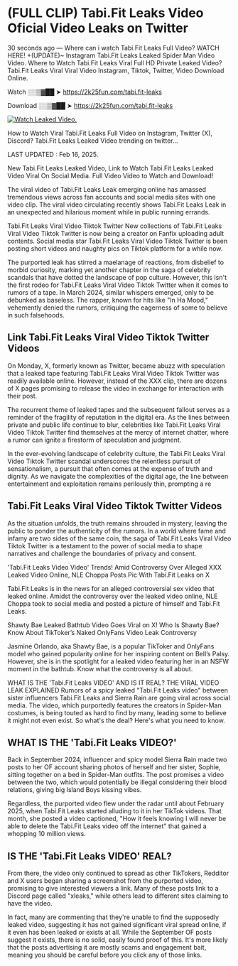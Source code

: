 # (FULL CLIP) Tabi.Fit Leaks Video Oficial Video Leaks on Twitter

30 seconds ago — Where can i watch Tabi.Fit Leaks Full Video? WATCH HERE! +(UPDATE)~ Instagram Tabi.Fit Leaks Leaked Spider Man Video Video. Where to Watch Tabi.Fit Leaks Viral Full HD Private Leaked Video? Tabi.Fit Leaks Viral Viral Video Instagram, Tiktok, Twitter, Video Download Online.

Watch ░░▒▓██ ➤ https://2k25fun.com/tabi.fit-leaks

Download ░░▒▓██ ➤ https://2k25fun.com/tabi.fit-leaks

[![Watch Leaked Video.](https://miro.medium.com/v2/resize:fit:828/format:webp/1*cilzJN44JGOrTw9NJCrNHA.gif "Watch Leaked Video")](https://2k25fun.com/tabi.fit-leaks)

How to Watch Viral Tabi.Fit Leaks Full Video on Instagram, Twitter (X), Discord? Tabi.Fit Leaks Leaked Video trending on twitter...

LAST UPDATED : Feb 16, 2025.

New Tabi.Fit Leaks Leaked Video, Link to Watch Tabi.Fit Leaks Leaked Video Viral On Social Media. Full Video Video to Watch and Download!

The viral video of Tabi.Fit Leaks Leak emerging online has amassed tremendous views across fan accounts and social media sites with one video clip. The viral video circulating recently shows Tabi.Fit Leaks Leak in an unexpected and hilarious moment while in public running errands.

Tabi.Fit Leaks Viral Video Tiktok Twitter New collections of Tabi.Fit Leaks Viral Video Tiktok Twitter is now being a creator on Fanfix uploading adult contents. Social media star Tabi.Fit Leaks Viral Video Tiktok Twitter is been posting short videos and naughty pics on Tiktok platform for a while now.

The purported leak has stirred a maelanage of reactions, from disbelief to morbid curiosity, marking yet another chapter in the saga of celebrity scandals that have dotted the landscape of pop culture. However, this isn't the first rodeo for Tabi.Fit Leaks Viral Video Tiktok Twitter when it comes to rumors of a tape. In March 2024, similar whispers emerged, only to be debunked as baseless. The rapper, known for hits like "In Ha Mood," vehemently denied the rumors, critiquing the eagerness of some to believe in such falsehoods.

## Link Tabi.Fit Leaks Viral Video Tiktok Twitter Videos

On Monday, X, formerly known as Twitter, became abuzz with speculation that a leaked tape featuring Tabi.Fit Leaks Viral Video Tiktok Twitter was readily available online. However, instead of the XXX clip, there are dozens of X pages promising to release the video in exchange for interaction with their post.

The recurrent theme of leaked tapes and the subsequent fallout serves as a reminder of the fragility of reputation in the digital era. As the lines between private and public life continue to blur, celebrities like Tabi.Fit Leaks Viral Video Tiktok Twitter find themselves at the mercy of internet chatter, where a rumor can ignite a firestorm of speculation and judgment.

In the ever-evolving landscape of celebrity culture, the Tabi.Fit Leaks Viral Video Tiktok Twitter scandal underscores the relentless pursuit of sensationalism, a pursuit that often comes at the expense of truth and dignity. As we navigate the complexities of the digital age, the line between entertainment and exploitation remains perilously thin, prompting a re

##  Tabi.Fit Leaks Viral Video Tiktok Twitter Videos

As the situation unfolds, the truth remains shrouded in mystery, leaving the public to ponder the authenticity of the rumors. In a world where fame and infamy are two sides of the same coin, the saga of Tabi.Fit Leaks Viral Video Tiktok Twitter is a testament to the power of social media to shape narratives and challenge the boundaries of privacy and consent.

'Tabi.Fit Leaks Video Video' Trends! Amid Controversy Over Alleged XXX Leaked Video Online, NLE Choppa Posts Pic With Tabi.Fit Leaks on X

Tabi.Fit Leaks is in the news for an alleged controversial sex video that leaked online. Amidst the controversy over the leaked video online, NLE Choppa took to social media and posted a picture of himself and Tabi.Fit Leaks.

Shawty Bae Leaked Bathtub Video Goes Viral on X! Who Is Shawty Bae? Know About TikToker’s Naked OnlyFans Video Leak Controversy

Jasmine Orlando, aka Shawty Bae, is a popular TikToker and OnlyFans model who gained popularity online for her inspiring content on Bell’s Palsy. However, she is in the spotlight for a leaked video featuring her in an NSFW moment in the bathtub. Know what the controversy is all about.

WHAT IS THE 'Tabi.Fit Leaks VIDEO' AND IS IT REAL? THE VIRAL VIDEO LEAK EXPLAINED Rumors of a spicy leaked "Tabi.Fit Leaks video" between sister influencers Tabi.Fit Leaks and Sierra Rain are going viral across social media. The video, which purportedly features the creators in Spider-Man costumes, is being touted as hard to find by many, leading some to believe it might not even exist. So what's the deal? Here's what you need to know.

## WHAT IS THE 'Tabi.Fit Leaks VIDEO?'

Back in September 2024, influencer and spicy model Sierra Rain made two posts to her OF account sharing photos of herself and her sister, Sophie, sitting together on a bed in Spider-Man outfits. The post promises a video between the two, which would potentially be illegal considering their blood relations, giving big Island Boys kissing vibes.

Regardless, the purported video flew under the radar until about February 2025, when Tabi.Fit Leaks started alluding to it in her TikTok videos. That month, she posted a video captioned, "How it feels knowing I will never be able to delete the Tabi.Fit Leaks video off the internet" that gained a whopping 10 million views.

## IS THE 'Tabi.Fit Leaks VIDEO' REAL?

From there, the video only continued to spread as other TikTokers, Redditor and X users began sharing a screenshot from the purported video, promising to give interested viewers a link. Many of these posts link to a Discord page called "xleaks," while others lead to different sites claiming to have the video.

In fact, many are commenting that they're unable to find the supposedly leaked video, suggesting it has not gained significant viral spread online, if it even has been leaked or exists at all. While the September OF posts suggest it exists, there is no solid, easily found proof of this. It's more likely that the posts advertising it are mostly scams and engagement bait, meaning you should be careful before you click any of those links.